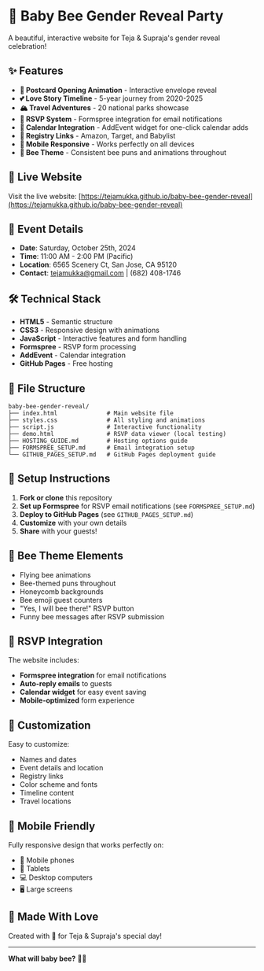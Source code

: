 # 🐝 Baby Bee Gender Reveal Party

A beautiful, interactive website for Teja & Supraja's gender reveal celebration!

## ✨ Features

- **📮 Postcard Opening Animation** - Interactive envelope reveal
- **💕 Love Story Timeline** - 5-year journey from 2020-2025
- **🏔️ Travel Adventures** - 20 national parks showcase
- **📝 RSVP System** - Formspree integration for email notifications
- **📅 Calendar Integration** - AddEvent widget for one-click calendar adds
- **🛒 Registry Links** - Amazon, Target, and Babylist
- **📱 Mobile Responsive** - Works perfectly on all devices
- **🐝 Bee Theme** - Consistent bee puns and animations throughout

## 🚀 Live Website

Visit the live website: [https://tejamukka.github.io/baby-bee-gender-reveal](https://tejamukka.github.io/baby-bee-gender-reveal)

## 📅 Event Details

- **Date**: Saturday, October 25th, 2024
- **Time**: 11:00 AM - 2:00 PM (Pacific)
- **Location**: 6565 Scenery Ct, San Jose, CA 95120
- **Contact**: tejamukka@gmail.com | (682) 408-1746

## 🛠️ Technical Stack

- **HTML5** - Semantic structure
- **CSS3** - Responsive design with animations
- **JavaScript** - Interactive features and form handling
- **Formspree** - RSVP form processing
- **AddEvent** - Calendar integration
- **GitHub Pages** - Free hosting

## 📁 File Structure

```
baby-bee-gender-reveal/
├── index.html              # Main website file
├── styles.css              # All styling and animations
├── script.js               # Interactive functionality
├── demo.html               # RSVP data viewer (local testing)
├── HOSTING_GUIDE.md        # Hosting options guide
├── FORMSPREE_SETUP.md      # Email integration setup
└── GITHUB_PAGES_SETUP.md   # GitHub Pages deployment guide
```

## 🎯 Setup Instructions

1. **Fork or clone** this repository
2. **Set up Formspree** for RSVP email notifications (see `FORMSPREE_SETUP.md`)
3. **Deploy to GitHub Pages** (see `GITHUB_PAGES_SETUP.md`)
4. **Customize** with your own details
5. **Share** with your guests!

## 🐝 Bee Theme Elements

- Flying bee animations
- Bee-themed puns throughout
- Honeycomb backgrounds
- Bee emoji guest counters
- "Yes, I will bee there!" RSVP button
- Funny bee messages after RSVP submission

## 📧 RSVP Integration

The website includes:
- **Formspree integration** for email notifications
- **Auto-reply emails** to guests
- **Calendar widget** for easy event saving
- **Mobile-optimized** form experience

## 🎨 Customization

Easy to customize:
- Names and dates
- Event details and location
- Registry links
- Color scheme and fonts
- Timeline content
- Travel locations

## 📱 Mobile Friendly

Fully responsive design that works perfectly on:
- 📱 Mobile phones
- 📱 Tablets
- 💻 Desktop computers
- 🖥️ Large screens

## 🎉 Made With Love

Created with 💛 for Teja & Supraja's special day!

---

**What will baby bee?** 🐝✨